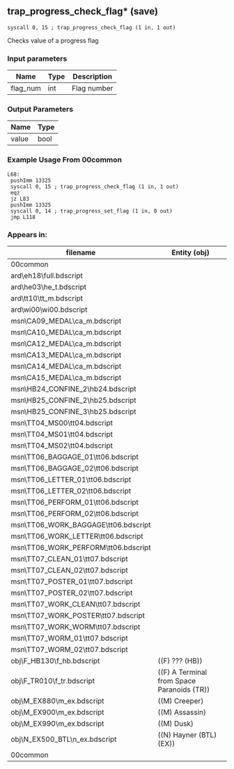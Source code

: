 ## trap_progress_check_flag* (save)

`syscall 0, 15 ; trap_progress_check_flag (1 in, 1 out)`

Checks value of a progress flag

### Input parameters
| Name | Type | Description
|------|------|------------
| flag_num   | int   | Flag number


### Output Parameters
| Name | Type
|------|-----
| value   | bool   
### Example Usage From 00common
```plaintext
L68:
 pushImm 13325
 syscall 0, 15 ; trap_progress_check_flag (1 in, 1 out)
 eqz 
 jz L83
 pushImm 13325
 syscall 0, 14 ; trap_progress_set_flag (1 in, 0 out)
 jmp L118
```


### Appears in:
| filename | Entity (obj)
|----------|-------------
| 00common       |           
| ard\eh18\full.bdscript       |           
| ard\he03\he_t.bdscript       |           
| ard\tt10\tt_m.bdscript       |           
| ard\wi00\wi00.bdscript       |           
| msn\CA09_MEDAL\ca_m.bdscript       |           
| msn\CA10_MEDAL\ca_m.bdscript       |           
| msn\CA12_MEDAL\ca_m.bdscript       |           
| msn\CA13_MEDAL\ca_m.bdscript       |           
| msn\CA14_MEDAL\ca_m.bdscript       |           
| msn\CA15_MEDAL\ca_m.bdscript       |           
| msn\HB24_CONFINE_2\hb24.bdscript       |           
| msn\HB25_CONFINE_2\hb25.bdscript       |           
| msn\HB25_CONFINE_3\hb25.bdscript       |           
| msn\TT04_MS00\tt04.bdscript       |           
| msn\TT04_MS01\tt04.bdscript       |           
| msn\TT04_MS02\tt04.bdscript       |           
| msn\TT06_BAGGAGE_01\tt06.bdscript       |           
| msn\TT06_BAGGAGE_02\tt06.bdscript       |           
| msn\TT06_LETTER_01\tt06.bdscript       |           
| msn\TT06_LETTER_02\tt06.bdscript       |           
| msn\TT06_PERFORM_01\tt06.bdscript       |           
| msn\TT06_PERFORM_02\tt06.bdscript       |           
| msn\TT06_WORK_BAGGAGE\tt06.bdscript       |           
| msn\TT06_WORK_LETTER\tt06.bdscript       |           
| msn\TT06_WORK_PERFORM\tt06.bdscript       |           
| msn\TT07_CLEAN_01\tt07.bdscript       |           
| msn\TT07_CLEAN_02\tt07.bdscript       |           
| msn\TT07_POSTER_01\tt07.bdscript       |           
| msn\TT07_POSTER_02\tt07.bdscript       |           
| msn\TT07_WORK_CLEAN\tt07.bdscript       |           
| msn\TT07_WORK_POSTER\tt07.bdscript       |           
| msn\TT07_WORK_WORM\tt07.bdscript       |           
| msn\TT07_WORM_01\tt07.bdscript       |           
| msn\TT07_WORM_02\tt07.bdscript       |           
| obj\F_HB130\f_hb.bdscript       | ((F) ??? (HB))          
| obj\F_TR010\f_tr.bdscript       | ((F) A Terminal from Space Paranoids (TR))          
| obj\M_EX880\m_ex.bdscript       | ((M) Creeper)          
| obj\M_EX900\m_ex.bdscript       | ((M) Assassin)          
| obj\M_EX990\m_ex.bdscript       | ((M) Dusk)          
| obj\N_EX500_BTL\n_ex.bdscript       | ((N) Hayner (BTL) (EX))          
| 00common       |           




